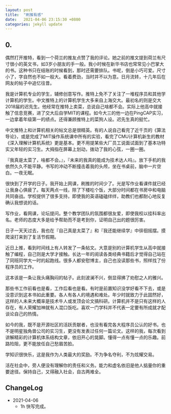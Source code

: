 ```yaml
---
layout: post
title:  "刷推有感"
date:   2021-04-06 23:15:30 +0800
categories: jekyll update
---
```

## 0.

偶然打开推特，看到一个荷兰的推友点赞了我的评论。她之前的推文提到荷兰有尺寸很小的英文书，如3岁小朋友的手一般。我小时候在新华书店也常常见小巴掌大的书。这种书只在结账的时候看到，那时还需要排队。书呢，倒是小巧可爱。尺寸小了，字自然也不如一般大。看着费劲，当时并不以为意。日月流转，十几年后在网友的帖子中追忆往昔。

我是计算机专业的学生，辅修创意写作。推特上免不了关注了一堆程序员和其他学计算机的学生。中文推特上的计算机学生大多来自上海交大。最初名的则是交大2018届的迟先生。他经常在推特上卖菜，总说自己啥都不会。实际上他高中就接触了信息竞赛，进了交大后自学MIT的课程。如今大三的他一边在PingCAP实习，一边拿着年级第一的绩点。还得兼顾推特上的菜狗人设。迟先生真的挺忙。

中文推特上和计算机相关的帖文总是很精英。有的人说自己看完了近千页的《算法导论》，或是完成了MIT操作系统课中所有的实验，看完了CMU计算机新生的教材《深入理解计算机系统》更是基本。更不用提某些大厂员工说面试面到了基本功特实又年轻的实习生。大拇指在屏幕上划动，拨动了我的心弦，一圈一圈。

『我真是太菜了，啥都不会。』，『未来的我真的能成为技术达人吗』。放下手机的我依然久久不能平静。书写的冲动不断撞击着我的头颅，坐在书桌前，脑中一片空白。一夜无眠。

很快到了开学的日子。我开始上网课，刷推的时间少了。光是写作业看课件就已经让我身心俱疲了。每天两点一线，除了下楼吃个饭，大部分时间都在书房中和电脑共同奋战。学校提供了很多支持，即使我的英语磕磕绊绊，助教们也都耐心地反复确认我想说的话。

写作业，看网课，论坛提问。整个教学团队的氛围都很友爱，即使我校以挂科率出名。老师的态度大多是给予帮助而不是考到你，证明自己出的题很厉害。

日子一天天过去，我也在『自己真是太菜了』和『我还能继续学』中徘徊摇摆。摸爬滚打来到了复活节假期。

近日上推，看到时间线上有人转发了一条帖文。大意是别的计算机学生从高中就接触了编程，自己则是大学才接触。长达一年的阅读各类经典书籍后才觉得自己站在了同班同学大一时的起跑线。很多人都安慰博主，自己也没读那些书，照样找了份程序员的工作。

这本该是一条让我头痛胸闷的帖子。此刻波澜不兴，倒显得拂了劝慰之人的雅兴。

那些书工作前看也是看，工作后看也是看。有时是前置知识没学好看不下去，或是没意识到这本书如此重要。各人有各人的境遇和难处。年少时就致力于此固然好，这样的人未来大概率是技术牛人或发顶会论文搞科研。计算机并不是只有这样的人存在，有人荣耀加神就有人混口饭吃。喜欢一门学科并不代表一定要有所成就才配谈论自己的热情。

如今的我，既不是开源社区的活跃贡献者，也没有看完各大程序员公认的好书。也不是明星独角兽公司的实习生，更没有发表过任何一篇论文。这样的我，每次看到讲解精彩的计算机体系结构文章，依旧开心的晃脚。懂得一点有懂一点的乐趣。前路险阻，更不能放任自己愁眉苦脸。

学知识很快乐，这是我作为人类最大的奖励。不为争名夺利，不为炫耀交易。

活在社会中，旁人便没有理解你的责任和义务。能力和虚名依旧是他人掂量你的重要途径。保持自己，又得融入社会，自古两难全。

## ChangeLog

- 2021-04-06 
  - 1h 快写完成。